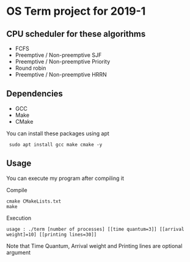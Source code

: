 # OS Term project for 2019-1

## CPU scheduler for these algorithms
* FCFS
* Preemptive / Non-preemptive SJF
* Preemptive / Non-preemptive Priority
* Round robin
* Preemptive / Non-preemptive HRRN

## Dependencies
* GCC
* Make
* CMake

You can install these packages using apt

``` sudo apt install gcc make cmake -y```

## Usage
You can execute my program after compiling it

Compile
```
cmake CMakeLists.txt
make
```
Execution
```
usage : ./term [number of processes] [[time quantum=3]] [[arrival weight]=10] [[printing lines=30]]
```
Note that Time Quantum, Arrival weight and Printing lines are optional argument
